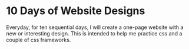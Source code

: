 # 10 Days of Website Designs

Everyday, for ten sequential days, I will create a one-page website with a new or interesting design. This is intended to help me practice css and a couple of css frameworks.
